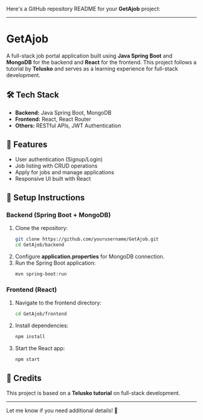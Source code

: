 Here's a GitHub repository README for your **GetAjob** project:  

---

# GetAjob  

A full-stack job portal application built using **Java Spring Boot** and **MongoDB** for the backend and **React** for the frontend. This project follows a tutorial by **Telusko** and serves as a learning experience for full-stack development.  

## 🛠 Tech Stack  
- **Backend:** Java Spring Boot, MongoDB  
- **Frontend:** React, React Router  
- **Others:** RESTful APIs, JWT Authentication  

## 📌 Features  
- User authentication (Signup/Login)  
- Job listing with CRUD operations  
- Apply for jobs and manage applications  
- Responsive UI built with React  

## 🚀 Setup Instructions  

### Backend (Spring Boot + MongoDB)  
1. Clone the repository:  
   ```sh
   git clone https://github.com/yourusername/GetAjob.git
   cd GetAjob/backend
   ```
2. Configure **application.properties** for MongoDB connection.  
3. Run the Spring Boot application:  
   ```sh
   mvn spring-boot:run
   ```

### Frontend (React)  
1. Navigate to the frontend directory:  
   ```sh
   cd GetAjob/frontend
   ```
2. Install dependencies:  
   ```sh
   npm install
   ```
3. Start the React app:  
   ```sh
   npm start
   ```

## 📖 Credits  
This project is based on a **Telusko tutorial** on full-stack development.  

---

Let me know if you need additional details! 🚀
